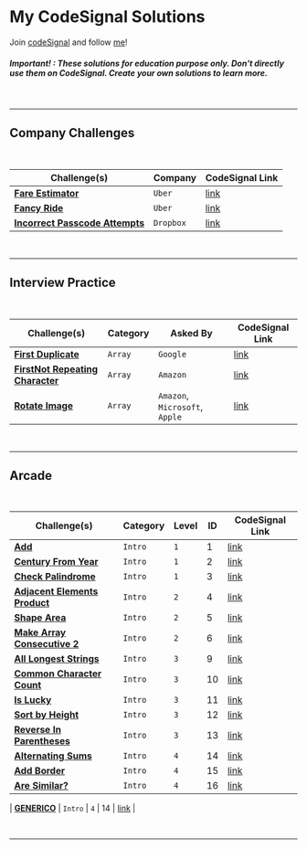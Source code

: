 # My CodeSignal Solutions

Join [codeSignal](https://app.codesignal.com/) and follow [me](https://app.codesignal.com/profile/nahuelcastro)!

##### Important! : These solutions for education purpose only. Don't directly use them on CodeSignal. Create your own solutions to learn more.

<br>

---

## Company Challenges


<br>

| Challenge(s) | Company | CodeSignal Link |
|--|--|--|
| [**Fare Estimator**](CompanyChallenges/Uber/fareEstimator.md)  | `Uber` | [link](https://app.codesignal.com/company-challenges/uber/HNQwGHfKAoYsz9KX6) |
| [**Fancy Ride**](CompanyChallenges/Uber/fancyRide.md)  | `Uber` | [link](https://app.codesignal.com/company-challenges/uber/4c3qzzQg8Zg9AfLKH) |
| [**Incorrect Passcode Attempts**](CompanyChallenges/Dropbox/incorrectPasscodeAttempts.md)  | `Dropbox` | [link](https://app.codesignal.com/company-challenges/dropbox/ffibMFaS7mzKZkAE3) |

<br>


---


## Interview Practice

<br>

| Challenge(s) | Category | Asked By | CodeSignal Link |
|--|--|--|--|
| [**First Duplicate**](InterviewPractice/Arrays/firsDuplicate.md)  | `Array` | `Google`  | [link](https://app.codesignal.com/interview-practice/task/pMvymcahZ8dY4g75q/description) |
| [**FirstNot Repeating Character**](InterviewPractice/Arrays/firstNotRepeatingCharacter.md)  | `Array` | `Amazon`  | [link](https://app.codesignal.com/interview-practice/task/uX5iLwhc6L5ckSyNC/description) |
| [**Rotate Image**](InterviewPractice/Arrays/rotateImage.md)  | `Array` | `Amazon`, `Microsoft`, `Apple`  | [link](https://app.codesignal.com/interview-practice/task/5A8jwLGcEpTPyyjTB) |

<br>

---

## Arcade

<br>


| Challenge(s) | Category | Level | ID | CodeSignal Link |
|--|--|--|--|--|
| [**Add**](Arcade/Intro/add.md) | `Intro` | `1` | 1 | [link](https://app.codesignal.com/arcade/intro/level-1/jwr339Kq6e3LQTsfa) |
| [**Century From Year**](Arcade/Intro/centuryFromYear.md) | `Intro` | `1` | 2 | [link](https://app.codesignal.com/arcade/intro/level-1/egbueTZRRL5Mm4TXN) |
| [**Check Palindrome**](Arcade/Intro/checkPalindrome.md) | `Intro` | `1` | 3 | [link](https://app.codesignal.com/arcade/intro/level-1/s5PbmwxfECC52PWyQ) |
| [**Adjacent Elements Product**](Arcade/Intro/adjacentElementsProduct.md) | `Intro` | `2` | 4 | [link](https://app.codesignal.com/arcade/intro/level-2/xzKiBHjhoinnpdh6m) |
| [**Shape Area**](Arcade/Intro/shapeArea.md) | `Intro` | `2` | 5 | [link](https://app.codesignal.com/arcade/intro/level-2/yuGuHvcCaFCKk56rJ) |
| [**Make Array Consecutive 2**](Arcade/Intro/Make_Array_Consecutive_2.md) | `Intro` | `2` | 6 | [link](https://app.codesignal.com/arcade/intro/level-2/bq2XnSr5kbHqpHGJC) |
| [**All Longest Strings**](Arcade/Intro/All_Longest_Strings.md) | `Intro` | `3` | 9 | [link](https://app.codesignal.com/arcade/intro/level-3/fzsCQGYbxaEcTr2bL) |
| [**Common Character Count**](Arcade/Intro/commonCharacterCount.md) | `Intro` | `3` | 10 | [link](https://app.codesignal.com/arcade/intro/level-3/JKKuHJknZNj4YGL32) |
| [**Is Lucky**](Arcade/Intro/isLucky.md) | `Intro` | `3` | 11 | [link](https://app.codesignal.com/arcade/intro/level-3/3AdBC97QNuhF6RwsQ) |
| [**Sort by Height**](Arcade/Intro/sortByHeight.md) | `Intro` | `3` | 12 | [link](https://app.codesignal.com/arcade/intro/level-3/D6qmdBL2NYz49XHwM) |
| [**Reverse In Parentheses**](Arcade/Intro/reverseInParentheses.md) | `Intro` | `3` | 13 | [link](https://app.codesignal.com/arcade/intro/level-3/9DgaPsE2a7M6M2Hu6) |
| [**Alternating Sums**](Arcade/Intro/alternatingSums.md) | `Intro` | `4` | 14 | [link](https://app.codesignal.com/arcade/intro/level-4/cC5QuL9fqvZjXJsW9) |
| [**Add Border**](Arcade/Intro/addBorder.md) | `Intro` | `4` | 15 | [link](https://app.codesignal.com/arcade/intro/level-4/ZCD7NQnED724bJtjN) |
| [**Are Similar?**](Arcade/Intro/areSimilar.md) | `Intro` | `4` | 16 | [link](https://app.codesignal.com/arcade/intro/level-4/xYXfzQmnhBvEKJwXP) |

| [**GENERICO**]() | `Intro` | `4` | 14 | [link]() |








<br>

---
